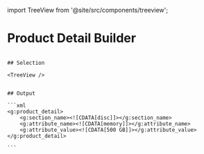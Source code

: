 import TreeView from '@site/src/components/treeview';


# Product Detail Builder

 <div class="row">
  <div class="column">
  
    ## Selection

    <TreeView />

  </div>
    
  <div class="column">
  
    ## Output

    ```xml
    <g:product_detail>
        <g:section_name><![CDATA[disc]]></g:section_name>
        <g:attribute_name><![CDATA[memory]]></g:attribute_name>
        <g:attribute_value><![CDATA[500 GB]]></g:attribute_value>
    </g:product_detail>

    ```

  </div>
</div>